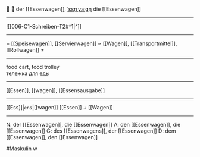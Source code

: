 🍱 🔵 der [[Essenwagen]], [ˈɛsn̩ˌvaːɡn̩](https://youglish.com/pronounce/Essenwagen/german)
die [[Essenwagen]]

---
![[006-C1-Schreiben-T2#^1|^]]

---
= [[Speisewagen]], [[Servierwagen]]
≈ [[Wagen]], [[Transportmittel]], [[Rollwagen]]
≠

---
food cart, food trolley  
тележка для еды

---
[[Essen]], [[wagen]], [[Essensausgabe]]

---
[[Ess]]|`ens`|[[wagen]]
[[Essen]] + [[Wagen]]


---
N: der [[Essenwagen]], die [[Essenwagen]]
A: den [[Essenwagen]], die [[Essenwagen]]
G: des [[Essenwagens]], der [[Essenwagen]]
D: dem [[Essenwagen]], den [[Essenwagen]]

#Maskulin w